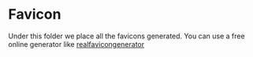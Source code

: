 # Favicon
Under this folder we place all the favicons generated. You can use a free online generator like [realfavicongenerator](http://realfavicongenerator.net/)